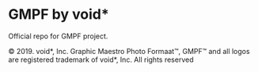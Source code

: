 # GMPF by void*
Official repo for GMPF project.

© 2019. void*, Inc. Graphic Maestro Photo Formaat™, GMPF™ and all logos are registered trademark of void*, Inc. All rights reserved

